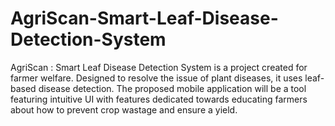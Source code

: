 # AgriScan-Smart-Leaf-Disease-Detection-System
AgriScan : Smart Leaf Disease Detection System is a project created for farmer welfare. Designed to resolve the issue of plant diseases, it uses leaf-based disease detection. The proposed mobile application will be a tool featuring intuitive UI with features dedicated towards educating farmers about how to prevent crop wastage and ensure a yield.
